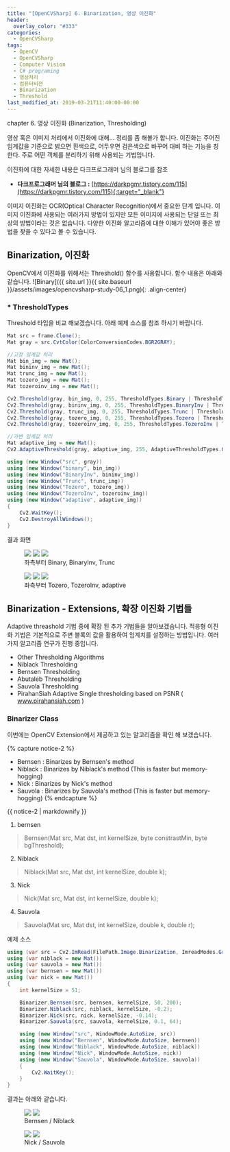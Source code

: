 ```yaml
---
title: "[OpenCVSharp] 6. Binarization, 영상 이진화"
header:
  overlay_color: "#333"
categories:
  - OpenCVSharp  
tags:
  - OpenCV
  - OpenCVSharp
  - Computer Vision
  - C# programing
  - 영상처리
  - 컴퓨터비젼
  - Binarization
  - Threshold
last_modified_at: 2019-03-21T11:40:00-00:00
---
```


chapter 6. 영상 이진화 (Binarization, Thresholding)


영상 혹은 이미지 처리에서 이진화에 대해... 정리를 좀 해볼가 합니다.
이진화는 주어진 임계값을 기준으로 밝으면 흰색으로, 어두우면 검은색으로 바꾸어 대비 하는 기능을 칭한다. 
주로 어떤 객체를 분리하기 위해 사용되는 기법입니다.

이진화에 대한 자세한 내용은 다크프로그래머 님의 블로그를 참조 
* **다크프로그래머 님의 블로그 :** [https://darkpgmr.tistory.com/115](https://darkpgmr.tistory.com/115){:target="_blank"}

이미지 이진화는 OCR(Optical Character Recognition)에서 중요한 단계 입니다. 이미지 이진화에 사용되는 여러가지 방법이 있지만 모든 이미지에 
사용되는 단일 또는 최상의 방법이라는 것은 없습니다.
다양한 이진화 알고리즘에 대한 이해가 있어야 좋은 방법을 찾을 수 있다고 볼 수 있습니다.

## Binarization, 이진화

OpenCV에서 이진화를 위해서는 Threshold() 함수를 사용합니다. 함수 내용은 아래와 같습니다.
![Binary]({{ site.url }}{{ site.baseurl }}/assets/images/opencvsharp-study-06_1.png){: .align-center}

### * ThresholdTypes
Threshold 타입을 비교 해보겠습니다. 아래 예제 소스를 참조 하시기 바랍니다.


```cs
Mat src = frame.Clone();
Mat gray = src.CvtColor(ColorConversionCodes.BGR2GRAY);

//고정 임계값 처리
Mat bin_img = new Mat();
Mat bininv_img = new Mat();
Mat trunc_img = new Mat();
Mat tozero_img = new Mat();
Mat tozeroinv_img = new Mat();

Cv2.Threshold(gray, bin_img, 0, 255, ThresholdTypes.Binary | ThresholdTypes.Otsu);
Cv2.Threshold(gray, bininv_img, 0, 255, ThresholdTypes.BinaryInv | ThresholdTypes.Otsu);
Cv2.Threshold(gray, trunc_img, 0, 255, ThresholdTypes.Trunc | ThresholdTypes.Otsu);
Cv2.Threshold(gray, tozero_img, 0, 255, ThresholdTypes.Tozero | ThresholdTypes.Otsu);
Cv2.Threshold(gray, tozeroinv_img, 0, 255, ThresholdTypes.TozeroInv | ThresholdTypes.Otsu);            

//가변 임계값 처리
Mat adaptive_img = new Mat();
Cv2.AdaptiveThreshold(gray, adaptive_img, 255, AdaptiveThresholdTypes.GaussianC, ThresholdTypes.Binary, 7, 8);

using (new Window("src", gray))
using (new Window("binary", bin_img))
using (new Window("BinaryInv", bininv_img))
using (new Window("Trunc", trunc_img))
using (new Window("Tozero", tozero_img))
using (new Window("TozeroInv", tozeroinv_img))
using (new Window("adaptive", adaptive_img))            
{
    Cv2.WaitKey();
    Cv2.DestroyAllWindows();
}
```

결과 화면
<figure class="third">
    <img src="/assets/images/opencvsharp-study-06_2.png">
    <img src="/assets/images/opencvsharp-study-06_3.png">
    <img src="/assets/images/opencvsharp-study-06_4.png">
    <figcaption>좌측부터 Binary, BinaryInv, Trunc</figcaption>
</figure>
<figure class="third">
    <img src="/assets/images/opencvsharp-study-06_5.png">
    <img src="/assets/images/opencvsharp-study-06_6.png">
    <img src="/assets/images/opencvsharp-study-06_7.png">
    <figcaption>좌측부터 Tozero, TozeroInv, adaptive</figcaption>
</figure>




## Binarization - Extensions, 확장 이진화 기법들

Adaptive threashold 기법 중에 확장 된 추가 기법들을 알아보겠습니다. 적응형 이진화 기법은 기본적으로 주변 블록의 값을 활용하여 임계치를 설정하는 방법입니다.
여러가지 알고리즘 연구가 진행 중입니다. 
* Other Thresholding Algorithms
* Niblack Thresholding
* Bernsen Thresholding
* Abutaleb Thresholding
* Sauvola Thresholding
* PirahanSiah Adaptive Single thresholding based on PSNR ( www.pirahansiah.com )


### Binarizer Class

이번에는 OpenCV Extension에서 제공하고 있는 알고리즘을 확인 해 보겠습니다.

{% capture notice-2 %}
* Bernsen : Binarizes by Bernsen's method
* Niblack : Binarizes by Niblack's method (This is faster but memory-hogging)
* Nick    : Binarizes by Nick's method
* Sauvola : Binarizes by Sauvola's method (This is faster but memory-hogging)
{% endcapture %}

<div class="notice">
  {{ notice-2 | markdownify }}
</div>

1. bernsen
> Bernsen(Mat src, Mat dst, int kernelSize, byte constrastMin, byte bgThreshold);

2. Niblack
> Niblack(Mat src, Mat dst, int kernelSize, double k);

3. Nick
> Nick(Mat src, Mat dst, int kernelSize, double k);

4. Sauvola
> Sauvola(Mat src, Mat dst, int kernelSize, double k, double r);


예제 소스
```cs
using (var src = Cv2.ImRead(FilePath.Image.Binarization, ImreadModes.Grayscale))
using (var niblack = new Mat())
using (var sauvola = new Mat())
using (var bernsen = new Mat())
using (var nick = new Mat())
{
    int kernelSize = 51;

    Binarizer.Bernsen(src, bernsen, kernelSize, 50, 200);
    Binarizer.Niblack(src, niblack, kernelSize, -0.2);
    Binarizer.Nick(src, nick, kernelSize, -0.14);
    Binarizer.Sauvola(src, sauvola, kernelSize, 0.1, 64);

    using (new Window("src", WindowMode.AutoSize, src))
    using (new Window("Bernsen", WindowMode.AutoSize, bernsen))
    using (new Window("Niblack", WindowMode.AutoSize, niblack))
    using (new Window("Nick", WindowMode.AutoSize, nick))
    using (new Window("Sauvola", WindowMode.AutoSize, sauvola))
    {
        Cv2.WaitKey();
    }
}
```

결과는 아래와 같습니다.
<figure class="half">
    <img src="/assets/images/opencvsharp-study-06_8.png">
    <img src="/assets/images/opencvsharp-study-06_9.png">
    <figcaption>Bernsen / Niblack</figcaption>
</figure>
<figure class="half">
    <img src="/assets/images/opencvsharp-study-06_10.png">
    <img src="/assets/images/opencvsharp-study-06_11.png">
    <figcaption>Nick / Sauvola</figcaption>
</figure>


